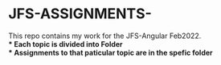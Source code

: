 # JFS-ASSIGNMENTS-
This repo contains my work  for the JFS-Angular Feb2022.<br>
<b> * Each topic is divided into Folder </b><br>
<b> * Assignments to that paticular topic are in the spefic folder </b>
